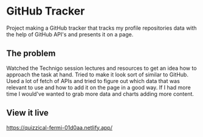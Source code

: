 # GitHub Tracker

Project making a GitHub tracker that tracks my profile repositories data with the help of GitHub API's and presents it on a page.

## The problem

Watched the Technigo session lectures and resources to get an idea how to approach the task at hand. Tried to make it look sort of similar to GitHub.
Used a lot of fetch of APIs and tried to figure out which data that was relevant to use and how to add it on the page in a good way.
If I had more time I would've wanted to grab more data and charts adding more content.

## View it live

https://quizzical-fermi-01d0aa.netlify.app/
